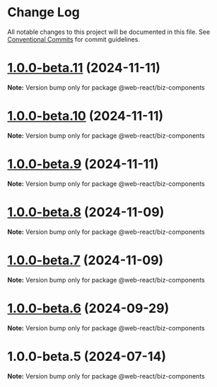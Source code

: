 # Change Log

All notable changes to this project will be documented in this file.
See [Conventional Commits](https://conventionalcommits.org) for commit guidelines.

# [1.0.0-beta.11](https://github.com/weidyg/web-react/compare/@web-react/biz-components@1.0.0-beta.10...@web-react/biz-components@1.0.0-beta.11) (2024-11-11)

**Note:** Version bump only for package @web-react/biz-components

# [1.0.0-beta.10](https://github.com/weidyg/web-react/compare/@web-react/biz-components@1.0.0-beta.9...@web-react/biz-components@1.0.0-beta.10) (2024-11-11)

**Note:** Version bump only for package @web-react/biz-components

# [1.0.0-beta.9](https://github.com/weidyg/web-react/compare/@web-react/biz-components@1.0.0-beta.8...@web-react/biz-components@1.0.0-beta.9) (2024-11-11)

**Note:** Version bump only for package @web-react/biz-components

# [1.0.0-beta.8](https://github.com/weidyg/web-react/compare/@web-react/biz-components@1.0.0-beta.7...@web-react/biz-components@1.0.0-beta.8) (2024-11-09)

**Note:** Version bump only for package @web-react/biz-components

# [1.0.0-beta.7](https://github.com/weidyg/web-react/compare/@web-react/biz-components@1.0.0-beta.6...@web-react/biz-components@1.0.0-beta.7) (2024-11-09)

**Note:** Version bump only for package @web-react/biz-components

# [1.0.0-beta.6](https://github.com/weidyg/web-react/compare/@web-react/biz-components@1.0.0-beta.5...@web-react/biz-components@1.0.0-beta.6) (2024-09-29)

**Note:** Version bump only for package @web-react/biz-components

# 1.0.0-beta.5 (2024-07-14)

**Note:** Version bump only for package @web-react/biz-components
